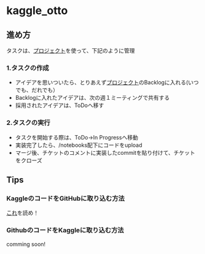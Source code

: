 # kaggle_otto

## 進め方
タスクは、[プロジェクト](https://github.com/users/coffeemountain/projects/5/views/1?layout=board)を使って、下記のように管理

### 1.タスクの作成
- アイデアを思いついたら、とりあえず[プロジェクト](https://github.com/users/coffeemountain/projects/5/views/1?layout=board)のBacklogに入れる(いつでも、だれでも）
- Backlogに入れたアイデアは、次の週１ミーティングで共有する
- 採用されたアイデアは、ToDoへ移す

### 2.タスクの実行
- タスクを開始する際は、ToDo→In Progressへ移動
- 実装完了したら、/notebooks配下にコードをupload
- マージ後、チケットのコメントに実装したcommitを貼り付けて、チケットをクローズ


## Tips
### KaggleのコードをGitHubに取り込む方法
[これ](https://www.kaggle.com/product-feedback/295170)を読め！

### GithubのコードをKaggleに取り込む方法
comming soon!

